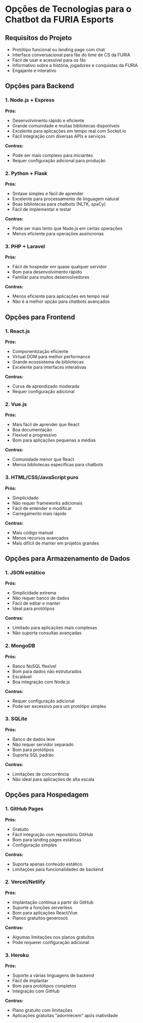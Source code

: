 # Opções de Tecnologias para o Chatbot da FURIA Esports

## Requisitos do Projeto
- Protótipo funcional ou landing page com chat
- Interface conversacional para fãs do time de CS da FURIA
- Fácil de usar e acessível para os fãs
- Informativo sobre a história, jogadores e conquistas da FURIA
- Engajante e interativo

## Opções para Backend

### 1. Node.js + Express
**Prós:**
- Desenvolvimento rápido e eficiente
- Grande comunidade e muitas bibliotecas disponíveis
- Excelente para aplicações em tempo real com Socket.io
- Fácil integração com diversas APIs e serviços

**Contras:**
- Pode ser mais complexo para iniciantes
- Requer configuração adicional para produção

### 2. Python + Flask
**Prós:**
- Sintaxe simples e fácil de aprender
- Excelente para processamento de linguagem natural
- Boas bibliotecas para chatbots (NLTK, spaCy)
- Fácil de implementar e testar

**Contras:**
- Pode ser mais lento que Node.js em certas operações
- Menos eficiente para operações assíncronas

### 3. PHP + Laravel
**Prós:**
- Fácil de hospedar em quase qualquer servidor
- Bom para desenvolvimento rápido
- Familiar para muitos desenvolvedores

**Contras:**
- Menos eficiente para aplicações em tempo real
- Não é a melhor opção para chatbots avançados

## Opções para Frontend

### 1. React.js
**Prós:**
- Componentização eficiente
- Virtual DOM para melhor performance
- Grande ecossistema de bibliotecas
- Excelente para interfaces interativas

**Contras:**
- Curva de aprendizado moderada
- Requer configuração adicional

### 2. Vue.js
**Prós:**
- Mais fácil de aprender que React
- Boa documentação
- Flexível e progressivo
- Bom para aplicações pequenas a médias

**Contras:**
- Comunidade menor que React
- Menos bibliotecas específicas para chatbots

### 3. HTML/CSS/JavaScript puro
**Prós:**
- Simplicidade
- Não requer frameworks adicionais
- Fácil de entender e modificar
- Carregamento mais rápido

**Contras:**
- Mais código manual
- Menos recursos avançados
- Mais difícil de manter em projetos grandes

## Opções para Armazenamento de Dados

### 1. JSON estático
**Prós:**
- Simplicidade extrema
- Não requer banco de dados
- Fácil de editar e manter
- Ideal para protótipos

**Contras:**
- Limitado para aplicações mais complexas
- Não suporta consultas avançadas

### 2. MongoDB
**Prós:**
- Banco NoSQL flexível
- Bom para dados não estruturados
- Escalável
- Boa integração com Node.js

**Contras:**
- Requer configuração adicional
- Pode ser excessivo para um protótipo simples

### 3. SQLite
**Prós:**
- Banco de dados leve
- Não requer servidor separado
- Bom para protótipos
- Suporta SQL padrão

**Contras:**
- Limitações de concorrência
- Não ideal para aplicações de alta escala

## Opções para Hospedagem

### 1. GitHub Pages
**Prós:**
- Gratuito
- Fácil integração com repositório GitHub
- Bom para landing pages estáticas
- Configuração simples

**Contras:**
- Suporta apenas conteúdo estático
- Limitações para funcionalidades de backend

### 2. Vercel/Netlify
**Prós:**
- Implantação contínua a partir do GitHub
- Suporte a funções serverless
- Bom para aplicações React/Vue
- Planos gratuitos generosos

**Contras:**
- Algumas limitações nos planos gratuitos
- Pode requerer configuração adicional

### 3. Heroku
**Prós:**
- Suporte a várias linguagens de backend
- Fácil de implantar
- Bom para protótipos completos
- Integração com GitHub

**Contras:**
- Plano gratuito com limitações
- Aplicações gratuitas "adormecem" após inatividade
